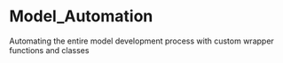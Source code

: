 # Model_Automation
Automating the entire model development process with custom wrapper functions and classes 
